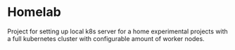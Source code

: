 # Homelab
Project for setting up local k8s server for a home experimental projects with a full kubernetes cluster with configurable amount of worker nodes.